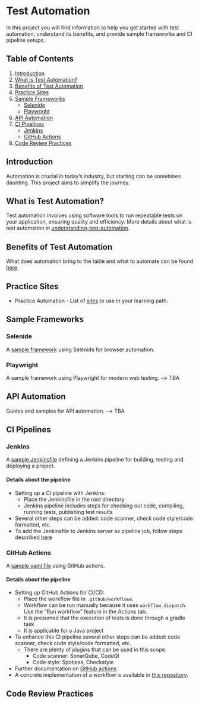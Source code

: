 # Test Automation

In this project you will find information to help you get started with test automation, understand its benefits, and provide sample frameworks and CI pipeline setups.

## Table of Contents
1. [Introduction](#introduction)
2. [What is Test Automation?](#what-is-test-automation)
3. [Benefits of Test Automation](#benefits-of-test-automation)
4. [Practice Sites](#practice-sites)
5. [Sample Frameworks](#sample-frameworks)
    - [Selenide](#selenide)
    - [Playwright](#playwright)
6. [API Automation](#api-automation)
7. [CI Pipelines](#ci-pipelines)
    - [Jenkins](#jenkins)
    - [GitHub Actions](#github-actions)
8. [Code Review Practices](#code-review-practices)


## Introduction
Automation is crucial in today’s industry, but starting can be sometimes daunting. This project aims to simplify the journey.

## What is Test Automation?
Test automation involves using software tools to run repeatable tests on your application, ensuring quality and efficiency. More details about what is test automation in [understanding-test-automation](01-test-automation.md).

## Benefits of Test Automation
What does automation bring to the table and what to automate can be found [here](02-benefits-test-automation.md).

## Practice Sites
- Practice Automation - List of [sites](03-practice-automation-sites.md) to use in your learning path.

## Sample Frameworks

### Selenide
A [sample framework](https://github.com/acos16/selenide-java-test-automation-framework) using Selenide for browser automation.


### Playwright
A sample framework using Playwright for modern web testing. --> TBA

## API Automation
Guides and samples for API automation. --> TBA

## CI Pipelines

### Jenkins
A [sample Jenkinsfile]() defining a Jenkins pipeline for building, testing and deploying a project.

#### Details about the pipeline
- Setting up a CI pipeline with Jenkins:
  - Place the Jenkinsfile in the root directory 
  - Jenkins pipeline includes steps for checking out code, compiling, running tests, publishing test results
- Several other steps can be added: code scanner, check code style/code formatted, etc.
- To add the Jenkinsfile to Jenkins server as pipeline job, follow steps described [here](https://www.btc-embedded.com/how-to-set-up-jenkins-from-scratch-on-your-own-pc-in-5-minutes/)

### GitHub Actions
A [sample yaml file](08-ci-qa-pipeline.yaml) using GitHub actions.

#### Details about the pipeline
- Setting up GitHub Actions for CI/CD:
  - Place the workflow file in `.github/workflows`. 
  - Workflow  can be run manually because it uses `workflow_dispatch`. Use the “Run workflow” feature in the Actions tab.
  - It is presumed that the execution of tests is done through a gradle task
  - It is applicable for a Java project
- To enhance this CI pipeline several other steps can be added: code scanner, check code style/code formatted, etc. 
  - There are plenty of plugins that can be used in this scope:
    - Code scanner: SonarQube, CodeQl 
    - Code style: Spotless, Checkstyle
- Further documentation on [GitHub actions](https://docs.github.com/en/actions/quickstart)
- A concrete implementation of a workflow is available in [this repository](https://github.com/acos16/selenide-java-test-automation-framework/tree/main).


## Code Review Practices